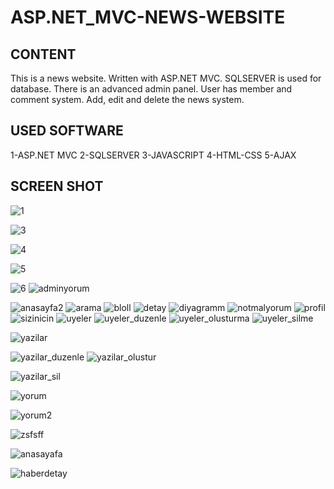 # ASP.NET_MVC-NEWS-WEBSITE

## CONTENT
This is a news website.
Written with ASP.NET MVC.
SQLSERVER is used for database.
There is an advanced admin panel.
User has member and comment system.
Add, edit and delete the news system.

## USED SOFTWARE

1-ASP.NET MVC
2-SQLSERVER
3-JAVASCRIPT
4-HTML-CSS
5-AJAX


## SCREEN SHOT

![1](https://user-images.githubusercontent.com/44027865/53483305-480da200-3a92-11e9-80c4-b75c2e17ed1b.png)

![3](https://user-images.githubusercontent.com/44027865/53483307-480da200-3a92-11e9-8ca7-db9d8538dbb0.png)

![4](https://user-images.githubusercontent.com/44027865/53483309-48a63880-3a92-11e9-94e3-83e4e3cfc489.png)

![5](https://user-images.githubusercontent.com/44027865/53483310-48a63880-3a92-11e9-88f2-414fcc49ec49.png)

![6](https://user-images.githubusercontent.com/44027865/53483311-48a63880-3a92-11e9-9aa8-ae8679e499f8.png)
![adminyorum](https://user-images.githubusercontent.com/44027865/53483312-48a63880-3a92-11e9-9174-b25bb82e0627.png)

![anasayfa2](https://user-images.githubusercontent.com/44027865/53483313-493ecf00-3a92-11e9-9da7-0d847d1b1547.png)
![arama](https://user-images.githubusercontent.com/44027865/53483316-493ecf00-3a92-11e9-88f8-fedf67bd6bc9.png)
![bloll](https://user-images.githubusercontent.com/44027865/53483317-49d76580-3a92-11e9-9609-d4b221a01633.png)
![detay](https://user-images.githubusercontent.com/44027865/53483318-4a6ffc00-3a92-11e9-8452-cee025560a35.png)
![diyagramm](https://user-images.githubusercontent.com/44027865/53483319-4b089280-3a92-11e9-87d7-9c2bb4b92486.png)
![notmalyorum](https://user-images.githubusercontent.com/44027865/53483321-4ba12900-3a92-11e9-9693-5a8b0a20a96b.png)
![profil](https://user-images.githubusercontent.com/44027865/53483323-4ba12900-3a92-11e9-8021-23f54417afb7.png)
![sizinicin](https://user-images.githubusercontent.com/44027865/53483324-4ba12900-3a92-11e9-8fc5-0688b7024a7a.png)
![uyeler](https://user-images.githubusercontent.com/44027865/53483325-4c39bf80-3a92-11e9-9fa5-8419a0edb00e.png)
![uyeler_duzenle](https://user-images.githubusercontent.com/44027865/53483326-4c39bf80-3a92-11e9-8237-6c8fddff5f2d.png)
![uyeler_olusturma](https://user-images.githubusercontent.com/44027865/53483327-4c39bf80-3a92-11e9-81b4-e4b4f19d2121.png)
![uyeler_silme](https://user-images.githubusercontent.com/44027865/53483328-4cd25600-3a92-11e9-8a44-764b4e0831a3.png)

![yazilar](https://user-images.githubusercontent.com/44027865/53483329-4cd25600-3a92-11e9-9a86-8f58ace1b7db.png)

![yazilar_duzenle](https://user-images.githubusercontent.com/44027865/53483331-4cd25600-3a92-11e9-8142-4d53c6a26d22.png)
![yazilar_olustur](https://user-images.githubusercontent.com/44027865/53483332-4cd25600-3a92-11e9-86f8-564ed9b09e84.png)

![yazilar_sil](https://user-images.githubusercontent.com/44027865/53483333-4d6aec80-3a92-11e9-9afd-71d638697a5e.png)

![yorum](https://user-images.githubusercontent.com/44027865/53483335-4d6aec80-3a92-11e9-890f-f9a89a705540.png)

![yorum2](https://user-images.githubusercontent.com/44027865/53483336-4d6aec80-3a92-11e9-9324-0d9870b04d07.png)

![zsfsff](https://user-images.githubusercontent.com/44027865/53483339-4e9c1980-3a92-11e9-89df-02a04d2229a5.png)

![anasayafa](https://user-images.githubusercontent.com/44027865/53484405-d420c900-3a94-11e9-8951-ceefbca554db.png)

![haberdetay](https://user-images.githubusercontent.com/44027865/53484407-d4b95f80-3a94-11e9-80ea-887695070506.png)








